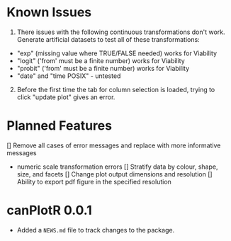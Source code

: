 # Known Issues
1. There issues with the following continuous transformations don't work. Generate artificial datasets to test all of these transformations: 
  + "exp" (missing value where TRUE/FALSE needed) works for Viability
  + "logit" ('from' must be a finite number) works for Viability
  + "probit" ('from' must be a finite number) works for Viability
  + "date" and "time POSIX" - untested
2. Before the first time the tab for column selection is loaded, trying to click "update plot" gives an error.

# Planned Features
[] Remove all cases of error messages and replace with more informative messages
  + numeric scale transformation errors
[] Stratify data by colour, shape, size, and facets
[] Change plot output dimensions and resolution
[] Ability to export pdf figure in the specified resolution

# canPlotR 0.0.1
* Added a `NEWS.md` file to track changes to the package.